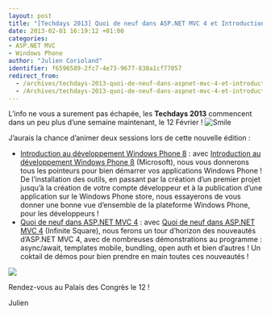 ```yaml
---
layout: post
title: "[Techdays 2013] Quoi de neuf dans ASP.NET MVC 4 et Introduction à Windows Phone 8"
date: 2013-02-01 16:19:12 +01:00
categories:
- ASP.NET MVC
- Windows Phone
author: "Julien Corioland"
identifier: f6596589-2fc7-4e73-9677-838a1cf77057
redirect_from:
  - /archives/techdays-2013-quoi-de-neuf-dans-aspnet-mvc-4-et-introduction-a-windows-phone-8
  - /Archives/techdays-2013-quoi-de-neuf-dans-aspnet-mvc-4-et-introduction-a-windows-phone-8
---
```


L’info ne vous a surement pas échapée, les **Techdays 2013** commencent dans un peu plus d’une semaine maintenant, le 12 Février ! <img class="wlEmoticon wlEmoticon-smile" style="border-top-style: none; border-left-style: none; border-bottom-style: none; border-right-style: none" alt="Smile" src="https://juliencorioland.blob.core.windows.net/medias/wlEmoticon-smile_4BB7D852.png">

J’aurais la chance d’animer deux sessions lors de cette nouvelle édition :

- [Introduction au développement Windows Phone 8](http://www.microsoft.com/france/mstechdays/programmes/2013/fiche-session.aspx?ID=1c68d061-f567-43f1-a0f9-e48c6e404a59) : avec [Introduction au développement Windows Phone 8](http://www.microsoft.com/france/mstechdays/programmes/2013/fiche-session.aspx?ID=1c68d061-f567-43f1-a0f9-e48c6e404a59) (Microsoft), nous vous donnerons tous les pointeurs pour bien démarrer vos applications Windows Phone ! De l’installation des outils, en passant par la création d’un premier projet jusqu’à la création de votre compte développeur et à la publication d’une application sur le Windows Phone store, nous essayerons de vous donner une bonne vue d’ensemble de la plateforme Windows Phone, pour les développeurs !
- [Quoi de neuf dans ASP.NET MVC 4](http://www.microsoft.com/france/mstechdays/programmes/2013/fiche-session.aspx?ID=e9fa51cb-6314-4c7f-8157-649ad1b5e63c) : avec [Quoi de neuf dans ASP.NET MVC 4](http://www.microsoft.com/france/mstechdays/programmes/2013/fiche-session.aspx?ID=e9fa51cb-6314-4c7f-8157-649ad1b5e63c) (Infinite Square), nous ferons un tour d’horizon des nouveautés d’ASP.NET MVC 4, avec de nombreuses démonstrations au programme : async/await, templates mobile, bundling, open auth et bien d’autres ! Un coktail de démos pour bien prendre en main toutes ces nouveautés !

<img style="float: none; margin-left: auto; display: block; margin-right: auto" src="http://www.microsoft.com/france/mstechdays/images/2013/logo_mstechdays.png">

Rendez-vous au Palais des Congrès le 12 !

Julien

